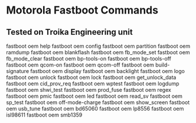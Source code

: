 # Motorola Fastboot Commands

## Tested on Troika Engineering unit

fastboot oem help
fastboot oem config
fastboot oem partition
fastboot oem ramdump
fastboot oem blankflash
fastboot oem fb_mode_set
fastboot oem fb_mode_clear
fastboot oem bp-tools-on
fastboot oem bp-tools-off
fastboot oem qcom-on
fastboot oem qcom-off
fastboot oem build-signature
fastboot oem display
fastboot oem backlight
fastboot oem logo
fastboot oem unlock
fastboot oem lock
fastboot oem get_unlock_data
fastboot oem cid_prov_req
fastboot oem wptest
fastboot oem logdump
fastboot oem shwi_test
fastboot oem prod_fuse
fastboot oem regex
fastboot oem pmic
fastboot oem led
fastboot oem read_sv
fastboot oem sp_test
fastboot oem off-mode-charge
fastboot oem show_screen
fastboot oem usb_tune
fastboot oem bd65060
fastboot oem lp8556
fastboot oem isl98611
fastboot oem smb1359
